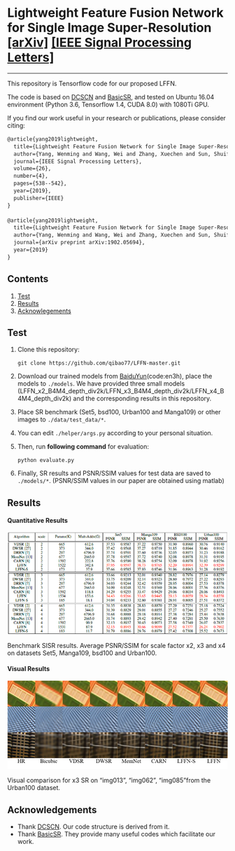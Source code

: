 # Lightweight Feature Fusion Network for Single Image Super-Resolution [[arXiv]](https://arxiv.org/abs/1902.05694) [[IEEE Signal Processing Letters]](https://ieeexplore.ieee.org/abstract/document/8600373)
-------------
This repository is Tensorflow code for our proposed LFFN.

The code is based on [DCSCN](https://github.com/jiny2001/dcscn-super-resolution) and [BasicSR](https://github.com/xinntao/BasicSR), and tested on Ubuntu 16.04 environment (Python 3.6, Tensorflow 1.4, CUDA 8.0) with 1080Ti GPU.

If you find our work useful in your research or publications, please consider citing:

```latex
@article{yang2019lightweight,
  title={Lightweight Feature Fusion Network for Single Image Super-Resolution},
  author={Yang, Wenming and Wang, Wei and Zhang, Xuechen and Sun, Shuifa and Liao, Qingmin},
  journal={IEEE Signal Processing Letters},
  volume={26},
  number={4},
  pages={538--542},
  year={2019},
  publisher={IEEE}
}

@article{yang2019lightweight,
  title={Lightweight Feature Fusion Network for Single Image Super-Resolution},
  author={Yang, Wenming and Wang, Wei and Zhang, Xuechen and Sun, Shuifa and Liao, Qingmin},
  journal={arXiv preprint arXiv:1902.05694},
  year={2019}
}
```

## Contents
1. [Test](#test)
2. [Results](#results)
3. [Acknowlegements](#acknowledgements)

## Test

1. Clone this repository:

   ```shell
   git clone https://github.com/qibao77/LFFN-master.git
   ```

2. Download our trained models from [BaiduYun](https://pan.baidu.com/s/13QxG0S4ErCvY81q2x6io5A)(code:en3h), place the models to `./models`. We have provided three small models (LFFN_x2_B4M4_depth_div2k/LFFN_x3_B4M4_depth_div2k/LFFN_x4_B4M4_depth_div2k) and the corresponding results in this repository.

3. Place SR benchmark (Set5, bsd100, Urban100 and Manga109) or other images to `./data/test_data/*`.

4. You can edit `./helper/args.py` according to your personal situation.

5. Then, run **following command** for evaluation:
   ```shell
   python evaluate.py
   ```

6. Finally, SR results and PSNR/SSIM values for test data are saved to `./models/*`. (PSNR/SSIM values in our paper are obtained using matlab)

## Results

#### Quantitative Results

![](figs/benchmark.png)

Benchmark SISR results. Average PSNR/SSIM for scale factor x2, x3 and x4 on datasets Set5, Manga109, bsd100 and Urban100.

#### Visual Results

![](figs/visual_compare.png)

Visual comparison for x3 SR on “img013”, “img062”, “img085”from the Urban100 dataset.

## Acknowledgements

- Thank [DCSCN](https://github.com/jiny2001/dcscn-super-resolution). Our code structure is derived from it. 
- Thank [BasicSR](https://github.com/xinntao/BasicSR). They provide many useful codes which facilitate our work.
